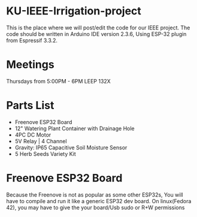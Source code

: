 # KU-IEEE-Irrigation-project
This is the place where we will post/edit the code for our IEEE project.
The code should be written in Arduino IDE version 2.3.6, Using ESP-32 plugin from Espressif 3.3.2. 

# Meetings
Thursdays from 5:00PM - 6PM LEEP 132X

# Parts List
- Freenove ESP32 Board
- 12" Watering Plant Container with Drainage Hole
- 4PC DC Motor
- 5V Relay | 4 Channel
- Gravity: IP65 Capacitive Soil Moisture Sensor
- 5 Herb Seeds Variety Kit 

# Freenove ESP32 Board
Because the Freenove is not as popular as some other ESP32s, You will have to compile and run it like a generic ESP32 dev board.
On linux(Fedora 42), you may have to give the your board/Usb sudo or R+W permissions  




